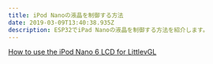```yaml
---
title: iPod Nanoの液晶を制御する方法
date: 2019-03-09T13:40:38.935Z
description: ESP32でiPad Nanoの液晶を制御する方法を紹介します。
---
```

[How to use the iPod Nano 6 LCD for LittlevGL](https://blog.littlevgl.com/2019-02-02/use-ipod-nano6-lcd-for-littlevgl)
